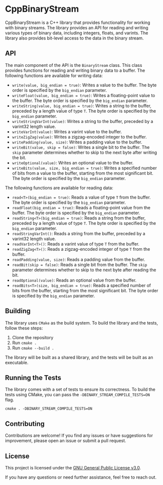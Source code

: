 # CppBinaryStream

CppBinaryStream is a C++ library that provides functionality for working with binary streams. The library provides an API for reading and writing various types of binary data, including integers, floats, and varints. The library also provides bit-level access to the data in the binary stream.

## API

The main component of the API is the `BinaryStream` class. This class provides functions for reading and writing binary data to a buffer. The following functions are available for writing data:

- `write(value, big_endian = true)`: Writes a value to the buffer. The byte order is specified by the `big_endian` parameter.
- `writeFloat(value, big_endian = true)`: Writes a floating-point value to the buffer. The byte order is specified by the `big_endian` parameter.
- `writeString(value, big_endian = true)`: Writes a string to the buffer, preceded by a length value of type `T`. The byte order is specified by the `big_endian` parameter.
- `writeStringVarInt(value)`: Writes a string to the buffer, preceded by a varint32 length value.
- `writeVarInt(value)`: Writes a varint value to the buffer.
- `writeZigZag(value)`: Writes a zigzag-encoded integer to the buffer.
- `writePadding(value, size)`: Writes a padding value to the buffer.
- `writeBit(value, skip = false)`: Writes a single bit to the buffer. The `skip` parameter determines whether to skip to the next byte after writing the bit.
- `writeOptional(value)`: Writes an optional value to the buffer.
- `writeBits(value, size, big_endian = true)`: Writes a specified number of bits from a value to the buffer, starting from the most significant bit. The byte order is specified by the `big_endian` parameter.

The following functions are available for reading data:

- `read<T>(big_endian = true)`: Reads a value of type `T` from the buffer. The byte order is specified by the `big_endian` parameter.
- `readFloat(big_endian = true)`: Reads a floating-point value from the buffer. The byte order is specified by the `big_endian` parameter.
- `readString<T>(big_endian = true)`: Reads a string from the buffer, preceded by a length value of type `T`. The byte order is specified by the `big_endian` parameter.
- `readStringVarInt()`: Reads a string from the buffer, preceded by a varint32 length value.
- `readVarInt<T>()`: Reads a varint value of type `T` from the buffer.
- `readZigZag<T>()`: Reads a zigzag-encoded integer of type `T` from the buffer.
- `readPadding(value, size)`: Reads a padding value from the buffer.
- `readBit(skip = false)`: Reads a single bit from the buffer. The `skip` parameter determines whether to skip to the next byte after reading the bit.
- `readOptional(value)`: Reads an optional value from the buffer.
- `readBits<T>(size, big_endian = true)`: Reads a specified number of bits from the buffer, starting from the most significant bit. The byte order is specified by the `big_endian` parameter.

## Building

The library uses `CMake` as the build system. To build the library and the tests, follow these steps:

1. Clone the repository
2. Run `cmake .`
3. Run `cmake --build .`

The library will be built as a shared library, and the tests will be built as an executable.

## Running the Tests

The library comes with a set of tests to ensure its correctness. To build the tests using CMake, you can pass the `-DBINARY_STREAM_COMPILE_TESTS=ON` flag.

```
cmake . -DBINARY_STREAM_COMPILE_TESTS=ON
```

## Contributing

Contributions are welcome! If you find any issues or have suggestions for improvement, please open an issue or submit a pull request.

## License

This project is licensed under the [GNU General Public License v3.0](LICENSE).

If you have any questions or need further assistance, feel free to reach out.
